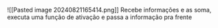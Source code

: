 ![[Pasted image 20240821165414.png]]
Recebe informações e as soma, executa uma função de ativação e passa a informação pra frente
